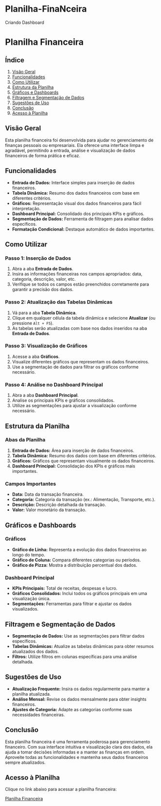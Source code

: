 # Planilha-FinaNceira
Criando Dashboard


# Planilha Financeira

## Índice

1. [Visão Geral](#visão-geral)
2. [Funcionalidades](#funcionalidades)
3. [Como Utilizar](#como-utilizar)
4. [Estrutura da Planilha](#estrutura-da-planilha)
5. [Gráficos e Dashboards](#gráficos-e-dashboards)
6. [Filtragem e Segmentação de Dados](#filtragem-e-segmentação-de-dados)
7. [Sugestões de Uso](#sugestões-de-uso)
8. [Conclusão](#conclusão)
9. [Acesso à Planilha](#acesso-à-planilha)

## Visão Geral

Esta planilha financeira foi desenvolvida para ajudar no gerenciamento de finanças pessoais ou empresariais. Ela oferece uma interface limpa e agradável, permitindo a entrada, análise e visualização de dados financeiros de forma prática e eficaz.

## Funcionalidades

- **Entrada de Dados:** Interface simples para inserção de dados financeiros.
- **Tabela Dinâmica:** Resumo dos dados financeiros com base em diferentes critérios.
- **Gráficos:** Representação visual dos dados financeiros para fácil interpretação.
- **Dashboard Principal:** Consolidado dos principais KPIs e gráficos.
- **Segmentação de Dados:** Ferramenta de filtragem para analisar dados específicos.
- **Formatação Condicional:** Destaque automático de dados importantes.

## Como Utilizar

### Passo 1: Inserção de Dados

1. Abra a aba **Entrada de Dados**.
2. Insira as informações financeiras nos campos apropriados: data, categoria, descrição, valor, etc.
3. Verifique se todos os campos estão preenchidos corretamente para garantir a precisão dos dados.

### Passo 2: Atualização das Tabelas Dinâmicas

1. Vá para a aba **Tabela Dinâmica**.
2. Clique em qualquer célula da tabela dinâmica e selecione **Atualizar** (ou pressione `Alt + F5`).
3. As tabelas serão atualizadas com base nos dados inseridos na aba **Entrada de Dados**.

### Passo 3: Visualização de Gráficos

1. Acesse a aba **Gráficos**.
2. Visualize diferentes gráficos que representam os dados financeiros.
3. Use a segmentação de dados para filtrar os gráficos conforme necessário.

### Passo 4: Análise no Dashboard Principal

1. Abra a aba **Dashboard Principal**.
2. Analise os principais KPIs e gráficos consolidados.
3. Utilize as segmentações para ajustar a visualização conforme necessário.

## Estrutura da Planilha

### Abas da Planilha

1. **Entrada de Dados:** Área para inserção de dados financeiros.
2. **Tabela Dinâmica:** Resumo dos dados com base em diferentes critérios.
3. **Gráficos:** Gráficos que representam visualmente os dados financeiros.
4. **Dashboard Principal:** Consolidação dos KPIs e gráficos mais importantes.

### Campos Importantes

- **Data:** Data da transação financeira.
- **Categoria:** Categoria da transação (ex.: Alimentação, Transporte, etc.).
- **Descrição:** Descrição detalhada da transação.
- **Valor:** Valor monetário da transação.

## Gráficos e Dashboards

### Gráficos

- **Gráfico de Linha:** Representa a evolução dos dados financeiros ao longo do tempo.
- **Gráfico de Coluna:** Compara diferentes categorias ou períodos.
- **Gráfico de Pizza:** Mostra a distribuição percentual dos dados.

### Dashboard Principal

- **KPIs Principais:** Total de receitas, despesas e lucro.
- **Gráficos Consolidados:** Inclui todos os gráficos principais em uma visualização única.
- **Segmentações:** Ferramentas para filtrar e ajustar os dados visualizados.

## Filtragem e Segmentação de Dados

- **Segmentação de Dados:** Use as segmentações para filtrar dados específicos.
- **Tabelas Dinâmicas:** Atualize as tabelas dinâmicas para obter resumos atualizados dos dados.
- **Filtros:** Utilize filtros em colunas específicas para uma análise detalhada.

## Sugestões de Uso

- **Atualização Frequente:** Insira os dados regularmente para manter a planilha atualizada.
- **Análise Mensal:** Revise os dados mensalmente para obter insights financeiros.
- **Ajustes de Categoria:** Adapte as categorias conforme suas necessidades financeiras.

## Conclusão

Esta planilha financeira é uma ferramenta poderosa para gerenciamento financeiro. Com sua interface intuitiva e visualização clara dos dados, ela ajuda a tomar decisões informadas e a manter as finanças em ordem. Aproveite todas as funcionalidades e mantenha seus dados financeiros sempre atualizados.

## Acesso à Planilha

Clique no link abaixo para acessar a planilha financeira:

[Planilha Financeira](https://github.com/RonaldoCaixaEconomica/AudioPPodCast_Machine_Learning/blob/master/Nome_da_sua_planilha.xlsx)
